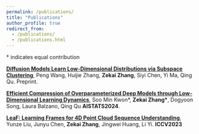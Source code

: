 ```yaml
---
permalink: /publications/
title: "Publications"
author_profile: true
redirect_from: 
  - /publications/
  - /publications.html
---
```


<span>&#42;</span> indicates equal contribution

[<b>Diffusion Models Learn Low-Dimensional Distributions via Subspace Clustering</b>](https://arxiv.org/abs/2409.02426), Peng Wang, Huijie Zhang, <b>Zekai Zhang</b>, Siyi Chen, Yi Ma, Qing Qu. Preprint.

[<b>Efficient Compression of Overparameterized Deep Models through Low-Dimensional Learning Dynamics</b>](https://arxiv.org/abs/2311.05061), Soo Min Kwon<span>&#42;</span>, <b>Zekai Zhang<span>&#42;</span></b>, Dogyoon Song, Laura Balzano, Qing Qu <b>AISTATS2024</b>.

[<b>LeaF: Learning Frames for 4D Point Cloud Sequence Understanding</b>](https://openaccess.thecvf.com/content/ICCV2023/html/Liu_LeaF_Learning_Frames_for_4D_Point_Cloud_Sequence_Understanding_ICCV_2023_paper.html), Yunze Liu, Junyu Chen, <b>Zekai Zhang</b>, Jingwei Huang, Li Yi. <b>ICCV2023</b>








<!-- {% if site.author.googlescholar %}
  <div class="wordwrap">You can also find my articles on <a href="{{site.author.googlescholar}}">my Google Scholar profile</a>.</div>
{% endif %} -->


<!-- New style rendering if publication categories are defined -->
<!-- {% if site.publication_category %}
  {% for category in site.publication_category  %}
    {% assign title_shown = false %}
    {% for post in site.publications reversed %}
      {% if post.category != category[0] %}
        {% continue %}
      {% endif %}
      {% unless title_shown %}
        <h2>{{ category[1].title }}</h2><hr />
        {% assign title_shown = true %}
      {% endunless %}
      {% include archive-single.html %}
    {% endfor %}
  {% endfor %}
{% else %}
  {% for post in site.publications reversed %}
    {% include archive-single.html %}
  {% endfor %}
{% endif %} -->


